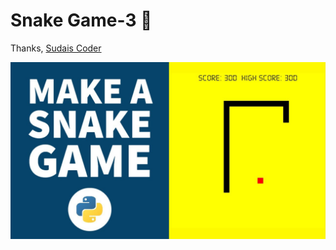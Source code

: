 # Snake Game-3 🐍


Thanks,
[Sudais Coder](https://www.youtube.com/c/SudaisCoder)

![preview](https://github.com/SudaisDeveloper/Games/blob/4d571eca8f64fcea740fd0ebd8a571a59411d566/Snake%20Game-3/preview.jpg)
